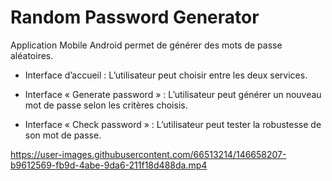 # Random Password Generator

Application Mobile Android permet de générer des mots de passe aléatoires.

* Interface d’accueil :  L’utilisateur peut choisir entre les deux services.

* Interface « Generate password » :  L’utilisateur peut générer un nouveau mot de passe selon les critères choisis.

* Interface « Check password » :  L’utilisateur peut tester la robustesse  de son mot de passe.


https://user-images.githubusercontent.com/66513214/146658207-b9612569-fb9d-4abe-9da6-211f18d488da.mp4

